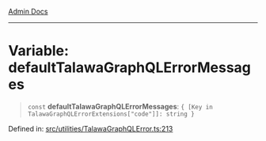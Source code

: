 [Admin Docs](/)

***

# Variable: defaultTalawaGraphQLErrorMessages

> `const` **defaultTalawaGraphQLErrorMessages**: `{ [Key in TalawaGraphQLErrorExtensions["code"]]: string }`

Defined in: [src/utilities/TalawaGraphQLError.ts:213](https://github.com/PratapRathi/talawa-api/blob/8547a42c99c7a44be459745d0018a2deccfb1f66/src/utilities/TalawaGraphQLError.ts#L213)
